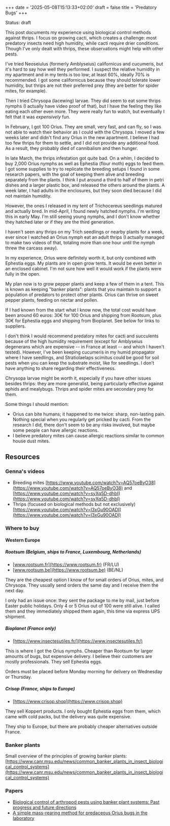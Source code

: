 +++
date = '2025-05-08T15:13:33+02:00'
draft = false
title = 'Predatory Bugs'
+++

Status: draft

This post documents my experience using biological control methods against thrips. I focus on growing cacti, which creates a challenge: most predatory insects need high humidity, while cacti require drier conditions. Though I've only dealt with thrips, these observations might help with other pests.

I've tried Neoseiulus (formerly Amblyseius) californicus and cucumeris, but it's hard to say how well they performed. I suspect the relative humidity in my apartment and in my tents is too low; at least 60%, ideally 70% is recommended. I got some californicus because they should tolerate lower humidity, but thrips are not their preferred prey (they are better for spider mites, for example).

Then I tried Chrysopa (lacewing) larvae. They did seem to eat some thrips nymphs (I actually have video proof of that), but I have the feeling they like eating each other even more. They were really fun to watch, but eventually I felt that it was *expensively* fun.

In February, I got 100 Orius. They are small, very fast, and can fly, so I was not able to watch their behavior as I could with the Chrysopa. I moved a few weeks later and didn't find any Orius in the new apartment. I believe I had too few thrips for them to settle, and I did not provide any additional food. As a result, they probably died of cannibalism and then hunger.

In late March, the thrips infestation got quite bad. On a whim, I decided to buy 2,000 Orius nymphs as well as Ephestia (flour moth) eggs to feed them. I got some supplies to try to replicate the breeding setups I found in some research papers, with the goal of keeping them alive and breeding separately from the plants. I think I put around a third to half of them in petri dishes and a larger plastic box, and released the others around the plants. A week later, I had adults in the enclosures, but they soon died because I did not maintain humidity.

However, the ones I released in my tent of Trichocereus seedlings matured and actually bred. In mid-April, I found newly hatched nymphs. I'm writing this in early May. I'm still seeing young nymphs, and I don't know whether they hatched later or if they are the third generation.

I haven't seen any thrips on my Trich seedlings or nearby plants for a week, ever since I watched an Orius nymph eat an adult thrips (I actually managed to make two videos of that, totaling more than one hour until the nymph threw the carcass away).

In my experience, Orius were definitely worth it, but only combined with Ephestia eggs. My plants are in open grow tents. It would be even better in an enclosed cabinet. I'm not sure how well it would work if the plants were fully in the open.

My plan now is to grow pepper plants and keep a few of them in a tent. This is known as keeping "banker plants": plants that you maintain to support a population of predators to protect other plants. Orius can thrive on sweet pepper plants, feeding on nectar and pollen.

If I had known from the start what I know now, the total cost would have been around 60 euros: 30€ for 100 Orius and shipping from Rootsum, plus 30€ for Ephestia eggs and shipping from Bioplanet. See below for links to suppliers.

I don't think I would recommend predatory mites for cacti and succulents because of the high humidity requirement (except for Amblyseius degenerans which are expensive -- in France at least -- and which I haven't tested). However, I've been keeping cucumeris in my humid propagator where I have seedlings, and Stratiolaelaps scimitus could be good for soil pests when you can keep the substrate moist, like for seedlings. I don't have anything to share regarding their effectiveness.

Chrysopa larvae might be worth it, especially if you have other issues besides thrips: they are more generalist, being particularly effective against aphids and mealybugs. Thrips and spider mites are secondary prey for them.

Some things I should mention:

 - Orius can bite humans; it happened to me twice: sharp, non-lasting pain. Nothing special when you regularly get pricked by cacti. From the research I did, there don't seem to be any risks involved, but maybe some people can have allergic reactions.
 - I believe predatory mites can cause allergic reactions similar to common house dust mites.


## Resources

### Genna's videos

- Breeding mites [https://www.youtube.com/watch?v=AQ57oeByO38](https://www.youtube.com/watch?v=AQ57oeByO38) and [https://www.youtube.com/watch?v=syXq5D-dhbI](https://www.youtube.com/watch?v=syXq5D-dhbI)
- Thrips (focused on biological methods but not exclusively) [https://www.youtube.com/watch?v=I3xGu90OADI](https://www.youtube.com/watch?v=I3xGu90OADI)

### Where to buy

#### Western Europe

##### Rootsum (Belgium, ships to France, Luxembourg, Netherlands)

 - [www.rootsum.fr](https://www.rootsum.fr) (FR/LU)
 - [www.rootsum.be](https://www.rootsum.be) (BE/NL)

They are the cheapest option I know of for small orders of Orius, mites, and Chrysopa. They usually send orders the same day and I receive them the next day.

I only had an issue once: they sent the package to me by mail, just before Easter public holidays. Only 4 or 5 Orius out of 100 were still alive. I called them and they immediately shipped them again, this time via express UPS shipment.

##### Bioplanet (France only)

- [https://www.insectesutiles.fr/](https://www.insectesutiles.fr/)

This is where I got the Orius nymphs. Cheaper than Rootsum for larger amounts of bugs, but expensive delivery. I believe their customers are mostly professionals. They sell Ephestia eggs.

Orders must be placed before Monday morning for delivery on Wednesday or Thursday.

##### Crisop (France, ships to Europe)

 - [https://www.crisop.shop](https://www.crisop.shop)

They sell Koppert products. I only bought Ephestia eggs from them, which came with cold packs, but the delivery was quite expensive.

They ship to Europe, but there are probably cheaper alternatives outside France.

### Banker plants

Small overview of the principles of growing banker plants: [https://www.canr.msu.edu/news/common_banker_plants_in_insect_biological_control_systems](https://www.canr.msu.edu/news/common_banker_plants_in_insect_biological_control_systems)

### Papers

 - [Biological control of arthropod pests using banker plant systems: Past progress and future directions](https://ecoipm.org/wp-content/uploads/frank2009biocon_reprint.pdf)
 - [A simple mass-rearing method for predaceous Orius bugs in the laboratory](https://www.jstage.jst.go.jp/article/aez/42/4/42_4_573/_pdf/-char/en)